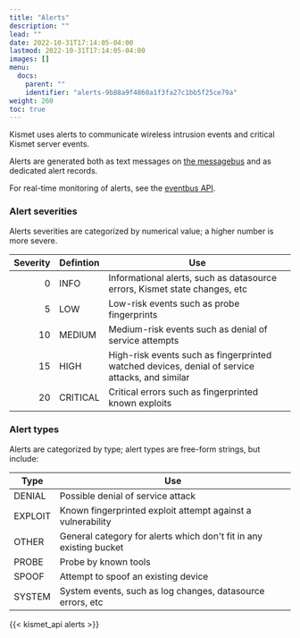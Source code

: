 ```yaml
---
title: "Alerts"
description: ""
lead: ""
date: 2022-10-31T17:14:05-04:00
lastmod: 2022-10-31T17:14:05-04:00
images: []
menu:
  docs:
    parent: ""
    identifier: "alerts-9b88a9f4860a1f3fa27c1bb5f25ce79a"
weight: 260
toc: true
---
```


Kismet uses alerts to communicate wireless intrusion events and critical Kismet server events. 

Alerts are generated both as text messages on [the messagebus](/docs/api/messages/) and as dedicated alert records. 

For real-time monitoring of alerts, see the [eventbus API](/docs/api/eventbus/).

### Alert severities

Alerts severities are categorized by numerical value; a higher number is more severe.

| Severity | Defintion | Use                                                                                            |
| -------: | --------- | ---                                                                                            |
| 0        | INFO      | Informational alerts, such as datasource errors, Kismet state changes, etc                     |
| 5        | LOW       | Low-risk events such as probe fingerprints                                                     |
| 10       | MEDIUM    | Medium-risk events such as denial of service attempts                                          |
| 15       | HIGH      | High-risk events such as fingerprinted watched devices, denial of service attacks, and similar |
| 20       | CRITICAL  | Critical errors such as fingerprinted known exploits                                           |

### Alert types

Alerts are categorized by type; alert types are free-form strings, but include:

| Type    | Use                                                                |
| ----    | ---                                                                |
| DENIAL  | Possible denial of service attack                                  |
| EXPLOIT | Known fingerprinted exploit attempt against a vulnerability        |
| OTHER   | General category for alerts which don't fit in any existing bucket |
| PROBE   | Probe by known tools                                               |
| SPOOF   | Attempt to spoof an existing device                                |
| SYSTEM  | System events, such as log changes, datasource errors, etc         |

{{< kismet_api alerts >}}
